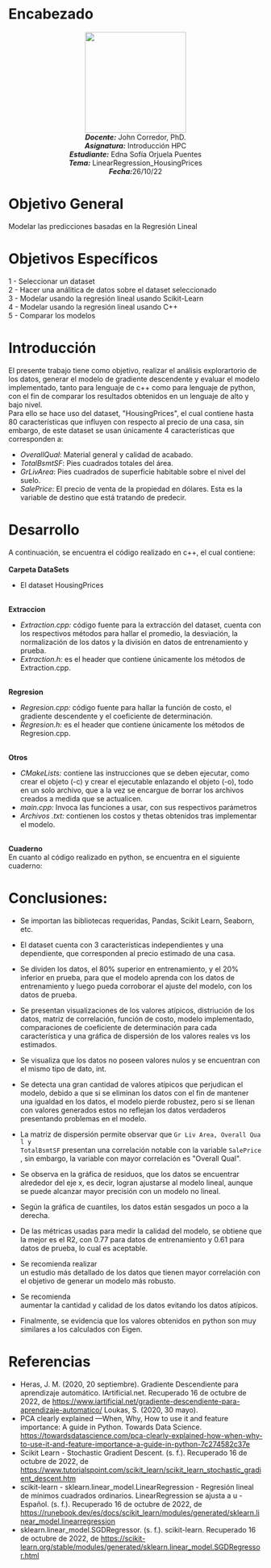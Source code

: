 # Encabezado
<p align="center"><img src="https://res-5.cloudinary.com/crunchbase-production/image/upload/c_lpad,h_256,w_256,f_auto,q_auto:eco/v1455514364/pim02bzqvgz0hibsra41.png"width="200" height="200">
</img><br>
<i><b>Docente:</b></i> John Corredor, PhD.
<br>
<i><b>Asignatura:</b></i> Introducción HPC
<br>
<i><b>Estudiante:</b></i> Edna Sofía Orjuela Puentes
<br>
<i><b>Tema:</b></i> LinearRegression_HousingPrices
<br>
<i><b>Fecha:</b></i>26/10/22
<br>
</p>

# Objetivo General

Modelar las predicciones basadas en la Regresión Lineal


# Objetivos Específicos

1 -  Seleccionar un dataset<br>
2 -  Hacer una análitica de datos sobre el dataset seleccionado<br>
3 -  Modelar usando la regresión lineal usando Scikit-Learn<br>
4 -  Modelar usando la regresión lineal usando C++<br>
5 -  Comparar los modelos<br>

# Introducción

El presente trabajo tiene como objetivo, realizar el análisis explorartorio de los datos, generar el modelo de gradiente descendente y evaluar el modelo implementado, tanto para lenguaje de c++ como para lenguaje de python, con el fin de comparar los resultados obtenidos en un lenguaje de alto y bajo nivel.<br>
Para ello se hace uso del dataset, "HousingPrices", el cual contiene hasta 80 características que influyen con respecto al precio de una casa, sin embargo, de este dataset se usan únicamente 4 características que corresponden a:<br>
*   $OverallQual:$ Material general y calidad de acabado.
*   $TotalBsmtSF:$ Pies cuadrados totales del área.
*   $GrLivArea:$ Pies cuadrados de superficie habitable sobre el nivel del suelo.
*   $SalePrice:$ El precio de venta de la propiedad en dólares. Esta es la variable de destino que está tratando de predecir.


# Desarrollo
A continuación, se encuentra el código realizado en c++, el cual contiene:<br><br>
**Carpeta DataSets**
*   El dataset HousingPrices
<br><br>

**Extraccion**
*   *Extraction.cpp:* código fuente para la extracción del dataset, cuenta con los respectivos métodos para hallar el promedio, la desviación, la normalización de los datos y la división en datos de entrenamiento y prueba.
*   *Extraction.h:* es el header que contiene únicamente los métodos de Extraction.cpp.
<br><br>

**Regresion**
*   *Regresion.cpp:* código fuente para hallar la función de costo, el gradiente descendente y el coeficiente de determinación.
*   *Regresion.h:* es el header que contiene únicamente los métodos de Regresion.cpp.
<br><br>

**Otros**
*   *CMakeLists:* contiene las instrucciones que se deben ejecutar, como crear el objeto (-c)  y crear el ejecutable enlazando el objeto (-o), todo en un solo archivo, que a la vez se encargue de borrar los archivos creados a medida que se actualicen.
*   *main.cpp:* Invoca las funciones a usar, con sus respectivos parámetros
*   *Archivos .txt:* contienen los costos y thetas obtenidos tras implementar el modelo.
<br><br>

**Cuaderno**<br>
En cuanto al código realizado en python, se encuentra en el siguiente cuaderno:


# Conclusiones:
*  Se importan las bibliotecas requeridas, Pandas, Scikit Learn, Seaborn, etc.
*  El dataset cuenta con 3 características independientes y una dependiente, que corresponden al precio estimado de una casa.
*  Se dividen los datos, el 80% superior en entrenamiento, y el 20% inferior en prueba, para que el modelo aprenda con los datos de entrenamiento y luego pueda corroborar el ajuste del modelo, con los datos de prueba.
*  Se presentan visualizaciones de los valores atípicos, distriución de los datos, matriz de correlación, función de costo, modelo implementado, comparaciones de coeficiente de determinación para cada característica y una gráfica de dispersión de los valores reales vs los estimados.
*   Se visualiza que los datos no poseen valores nulos y se encuentran con el mismo tipo de dato, int.
*  Se detecta una gran cantidad de valores atípicos que perjudican el modelo, debido a que si se eliminan los datos con el fin de mantener una igualdad en los datos, el modelo pierde robustez, pero si se llenan con valores generados estos no reflejan los datos verdaderos presentando problemas en el modelo. 

* La matriz de dispersión permite observar que `Gr Liv Area, Overall Qual y TotalBsmtSF` presentan una correlación notable con la variable `SalePrice`, sin embargo, la variable con mayor correlación es "Overall Qual".

* Se observa en la gráfica de residuos, que los datos se encuentrar alrededor del eje x, es decir, logran ajustarse al modelo lineal, aunque se puede alcanzar mayor precisión con un modelo no lineal.

* Según la gráfica de cuantiles, los datos están sesgados un poco a la derecha.

* De las métricas usadas para medir la calidad del modelo, se obtiene que la mejor es el R2, con 0.77 para datos de entrenamiento y 0.61 para datos de prueba, lo cual es aceptable.

* Se recomienda realizar un estudio más detallado de los datos que tienen mayor correlación con el objetivo de generar un modelo más robusto.

* Se recomienda aumentar la cantidad y calidad de los datos evitando los datos atípicos.

* Finalmente, se evidencia que los valores obtenidos en python son muy similares a los calculados con Eigen.

# Referencias

* Heras, J. M. (2020, 20 septiembre). Gradiente Descendiente para aprendizaje automático. IArtificial.net. Recuperado 16 de octubre de 2022, de https://www.iartificial.net/gradiente-descendiente-para-aprendizaje-automatico/ Loukas, S. (2020, 30 mayo).<br>
* PCA clearly explained —When, Why, How to use it and feature importance: A guide in Python. Towards Data Science. https://towardsdatascience.com/pca-clearly-explained-how-when-why-to-use-it-and-feature-importance-a-guide-in-python-7c274582c37e<br> 
* Scikit Learn - 
Stochastic Gradient Descent. (s. f.). Recuperado 16 de octubre de 2022, de https://www.tutorialspoint.com/scikit_learn/scikit_learn_stochastic_gradient_descent.htm<br> 
* scikit-learn - sklearn.linear_model.LinearRegression - Regresión lineal de mínimos cuadrados ordinarios. LinearRegression se ajusta a u - Español. (s. f.). Recuperado 16 de octubre de 2022, de https://runebook.dev/es/docs/scikit_learn/modules/generated/sklearn.linear_model.linearregression<br>
*  sklearn.linear_model.SGDRegressor. (s. f.). scikit-learn. Recuperado 16 de octubre de 2022, de https://scikit-learn.org/stable/modules/generated/sklearn.linear_model.SGDRegressor.html


